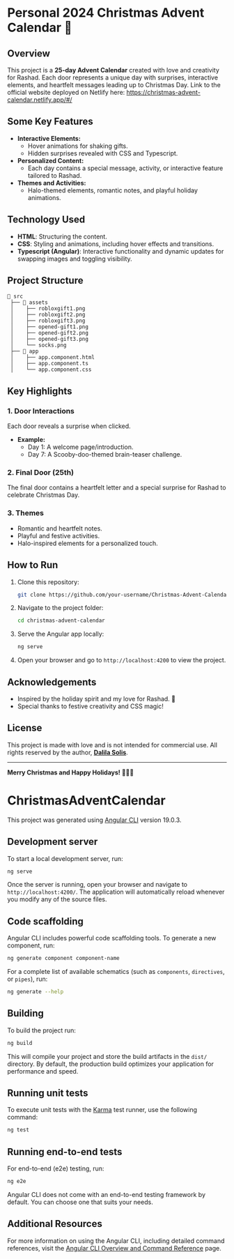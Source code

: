 # Personal 2024 Christmas Advent Calendar 🎄

## Overview
This project is a **25-day Advent Calendar** created with love and creativity for Rashad. Each door represents a unique day with surprises, interactive elements, and heartfelt messages leading up to Christmas Day. Link to the official website deployed on Netlify here: https://christmas-advent-calendar.netlify.app/#/

## Some Key Features
- **Interactive Elements:**
  - Hover animations for shaking gifts.
  - Hidden surprises revealed with CSS and Typescript.
- **Personalized Content:**
  - Each day contains a special message, activity, or interactive feature tailored to Rashad.
- **Themes and Activities:**
  - Halo-themed elements, romantic notes, and playful holiday animations.

## Technology Used
- **HTML**: Structuring the content.
- **CSS**: Styling and animations, including hover effects and transitions.
- **Typescript (Angular)**: Interactive functionality and dynamic updates for swapping images and toggling visibility.

## Project Structure
```
📂 src
 ├── 📁 assets
 │    ├── robloxgift1.png
 │    ├── robloxgift2.png
 │    ├── robloxgift3.png
 │    ├── opened-gift1.png
 │    ├── opened-gift2.png
 │    ├── opened-gift3.png
 │    └── socks.png
 ├── 📁 app
 │    ├── app.component.html
 │    ├── app.component.ts
 │    └── app.component.css
```

## Key Highlights
### **1. Door Interactions**
Each door reveals a surprise when clicked.
- **Example:**
  - Day 1: A welcome page/introduction.
  - Day 7: A Scooby-doo-themed brain-teaser challenge.

### **2. Final Door (25th)**
The final door contains a heartfelt letter and a special surprise for Rashad to celebrate Christmas Day.

### **3. Themes**
- Romantic and heartfelt notes.
- Playful and festive activities.
- Halo-inspired elements for a personalized touch.

## How to Run
1. Clone this repository:
   ```bash
   git clone https://github.com/your-username/Christmas-Advent-Calendar.git
   ```
2. Navigate to the project folder:
   ```bash
   cd christmas-advent-calendar
   ```
3. Serve the Angular app locally:
   ```bash
   ng serve
   ```
4. Open your browser and go to `http://localhost:4200` to view the project.

## Acknowledgements
- Inspired by the holiday spirit and my love for Rashad. 🤍
- Special thanks to festive creativity and CSS magic!

## License
This project is made with love and is not intended for commercial use. All rights reserved by the author, **[Dalila Solis](https://github.com/d1solis)**.

---

**Merry Christmas and Happy Holidays! 🎁🎅🤍**

# ChristmasAdventCalendar

This project was generated using [Angular CLI](https://github.com/angular/angular-cli) version 19.0.3.

## Development server

To start a local development server, run:

```bash
ng serve
```

Once the server is running, open your browser and navigate to `http://localhost:4200/`. The application will automatically reload whenever you modify any of the source files.

## Code scaffolding

Angular CLI includes powerful code scaffolding tools. To generate a new component, run:

```bash
ng generate component component-name
```

For a complete list of available schematics (such as `components`, `directives`, or `pipes`), run:

```bash
ng generate --help
```

## Building

To build the project run:

```bash
ng build
```

This will compile your project and store the build artifacts in the `dist/` directory. By default, the production build optimizes your application for performance and speed.

## Running unit tests

To execute unit tests with the [Karma](https://karma-runner.github.io) test runner, use the following command:

```bash
ng test
```

## Running end-to-end tests

For end-to-end (e2e) testing, run:

```bash
ng e2e
```

Angular CLI does not come with an end-to-end testing framework by default. You can choose one that suits your needs.

## Additional Resources

For more information on using the Angular CLI, including detailed command references, visit the [Angular CLI Overview and Command Reference](https://angular.dev/tools/cli) page.

